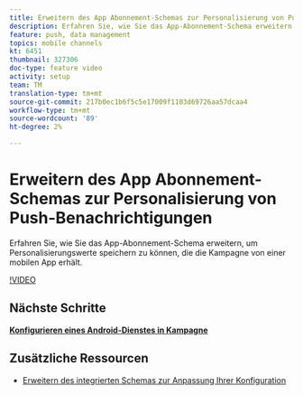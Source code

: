 ```yaml
---
title: Erweitern des App Abonnement-Schemas zur Personalisierung von Push-Benachrichtigungen
description: Erfahren Sie, wie Sie das App-Abonnement-Schema erweitern, um Personalisierungswerte speichern zu können, die die Kampagne von einer mobilen App erhält.
feature: push, data management
topics: mobile channels
kt: 6451
thumbnail: 327306
doc-type: feature video
activity: setup
team: TM
translation-type: tm+mt
source-git-commit: 217b0ec1b6f5c5e17009f1103d69726aa57dcaa4
workflow-type: tm+mt
source-wordcount: '89'
ht-degree: 2%

---
```



# Erweitern des App Abonnement-Schemas zur Personalisierung von Push-Benachrichtigungen

Erfahren Sie, wie Sie das App-Abonnement-Schema erweitern, um Personalisierungswerte speichern zu können, die die Kampagne von einer mobilen App erhält.

[!VIDEO](https://video.tv.adobe.com/v/327306?quality=12)

## Nächste Schritte

**[Konfigurieren eines Android-Dienstes in Kampagne](/help/tutorial-getting-started-with-push-notifications-for-android/configuring-an-android-service-in-campaign.md)**

## Zusätzliche Ressourcen

* [Erweitern des integrierten Schemas zur Anpassung Ihrer Konfiguration](https://experienceleague.adobe.com/docs/campaign-classic/using/sending-messages/sending-push-notifications/configure-the-mobile-app/configuring-the-mobile-application-android.html#extend-subscription-schema)